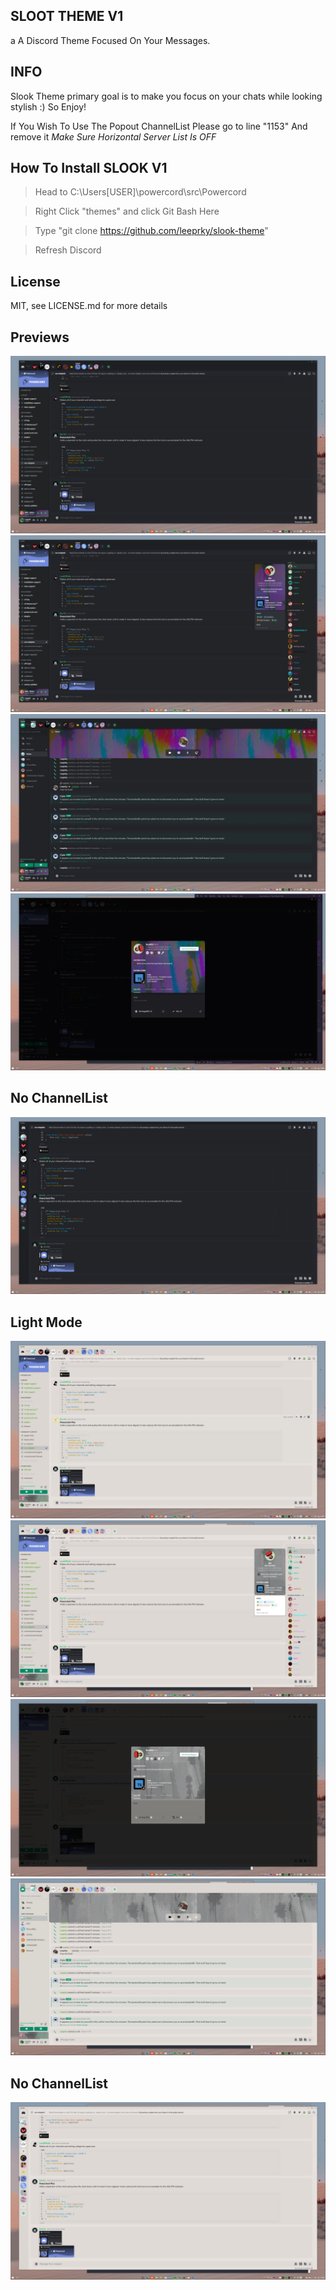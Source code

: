 ## SLOOT THEME V1
a A Discord Theme Focused On Your Messages.

## INFO

Slook Theme primary goal is to make you focus on your chats while looking stylish :)
So Enjoy!

If You Wish To Use The Popout ChannelList Please go to line "1153" And remove it
*Make Sure Horizontal Server List Is OFF*

## How To Install SLOOK V1

> Head to C:\Users\[USER]\powercord\src\Powercord

> Right Click "themes" and click Git Bash Here

> Type "git clone https://github.com/leeprky/slook-theme"

> Refresh Discord

## License

MIT, see LICENSE.md for more details

## Previews

![preview](./previews/preview1.png)
![preview](./previews/preview2.png)
![preview](./previews/preview3.jpg)
![preview](./previews/preview4.jpg)
## No ChannelList
![preview](./previews/preview5.png)

## Light Mode
![preview](./previews/preview1.1.png)
![preview](./previews/preview1.2.png)
![preview](./previews/preview1.3.png)
![preview](./previews/preview1.4.png)
## No ChannelList
![preview](./previews/preview1.5.png)

